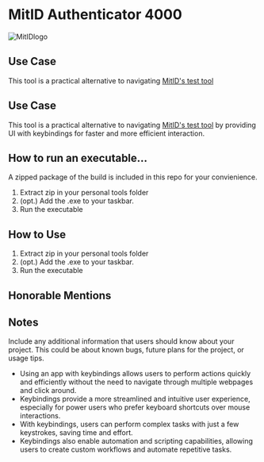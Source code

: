 # MitID Authenticator 4000
![MitIDlogo](MitIdAuthenticatorApp\mitIdIconSquare.ico)

## Use Case

This tool is a practical alternative to navigating [MitID's test tool](https://pp.mitid.dk/test-tool/frontend/#/view-identity)
## Use Case

This tool is a practical alternative to navigating [MitID's test tool](https://pp.mitid.dk/test-tool/frontend/#/view-identity) by providing UI with keybindings for faster and more efficient interaction.

## How to run an executable...

A zipped package of the build is included in this repo for your convienience. 

1. Extract zip in your personal tools folder
2. (opt.) Add the .exe to your taskbar.
3. Run the executable

## How to Use


1. Extract zip in your personal tools folder
2. (opt.) Add the .exe to your taskbar.
3. Run the executable

## Honorable Mentions



## Notes

Include any additional information that users should know about your project. This could be about known bugs, future plans for the project, or usage tips.

- Using an app with keybindings allows users to perform actions quickly and efficiently without the need to navigate through multiple webpages and click around.
- Keybindings provide a more streamlined and intuitive user experience, especially for power users who prefer keyboard shortcuts over mouse interactions.
- With keybindings, users can perform complex tasks with just a few keystrokes, saving time and effort.
- Keybindings also enable automation and scripting capabilities, allowing users to create custom workflows and automate repetitive tasks.

